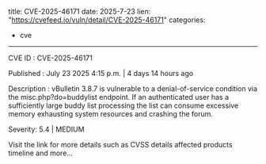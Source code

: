  
title: CVE-2025-46171
date: 2025-7-23
lien: "https://cvefeed.io/vuln/detail/CVE-2025-46171"
categories:
  - cve
---

CVE ID : CVE-2025-46171

Published :  July 23
2025
4:15 p.m. | 4 days
14 hours ago

Description : vBulletin 3.8.7 is vulnerable to a denial-of-service condition via the misc.php?do=buddylist endpoint. If an authenticated user has a sufficiently large buddy list
processing the list can consume excessive memory
exhausting system resources and crashing the forum.

Severity: 5.4 | MEDIUM

Visit the link for more details
such as CVSS details
affected products
timeline
and more...
